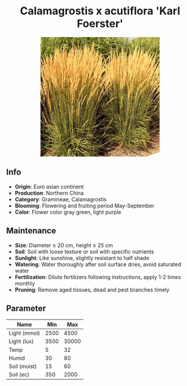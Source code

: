 <h1 align='center'>Calamagrostis x acutiflora 'Karl Foerster'</h1>
<p align="center">
    <img 
        align='center'
        width='320'
        src="../images/calamagrostis x acutiflora karl foerster.png" 
        alt='Calamagrostis x acutiflora 'Karl Foerster'' />
</p>

## Info

 - **Origin**: Euro asian continent
 - **Production**: Northern China
 - **Category**: Gramineae, Calamagrostis
 - **Blooming**: Flowering and fruiting period May-September
 - **Color**: Flower color gray green, light purple

## Maintenance

 - **Size**: Diameter ≥ 20 cm, height ≥ 25 cm
 - **Soil**: Soil with loose texture or soil with specific nutrients
 - **Sunlight**: Like sunshine, slightly resistant to half shade
 - **Watering**: Water thoroughly after soil surface dries, avoid saturated water
 - **Fertilization**: Dilute fertilizers following instructions, apply 1-2 times monthly
 - **Pruning**: Remove aged tissues, dead and pest branches timely

## Parameter

| Name         | Min  | Max   |
|--------------|------|-------|
| Light (mmol) | 2500 | 4500  |
| Light (lux)  | 3500 | 30000 |
| Temp         | 5    | 32    |
| Humid        | 30   | 80    |
| Soil (moist) | 15   | 60    |
| Soil (ec)    | 350  | 2000  |